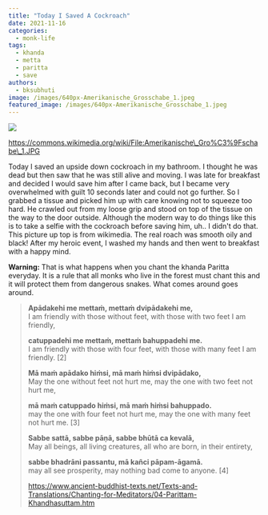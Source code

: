 ```yaml
---
title: "Today I Saved A Cockroach"
date: 2021-11-16
categories: 
  - monk-life
tags: 
  - khanda
  - metta
  - paritta
  - save
authors: 
  - bksubhuti
image: /images/640px-Amerikanische_Grosschabe_1.jpeg
featured_image: /images/640px-Amerikanische_Grosschabe_1.jpeg
---
```


![](/images/640px-Amerikanische_Grosschabe_1.jpeg)

https://commons.wikimedia.org/wiki/File:Amerikanische\_Gro%C3%9Fschabe\_1.JPG

Today I saved an upside down cockroach in my bathroom. I thought he was dead but then saw that he was still alive and moving. I was late for breakfast and decided I would save him after I came back, but I became very overwhelmed with guilt 10 seconds later and could not go further. So I grabbed a tissue and picked him up with care knowing not to squeeze too hard. He crawled out from my loose grip and stood on top of the tissue on the way to the door outside. Although the modern way to do things like this is to take a selfie with the cockroach before saving him, uh.. I didn't do that. This picture up top is from wikimedia. The real roach was smooth oily and black! After my heroic event, I washed my hands and then went to breakfast with a happy mind.

**Warning:** That is what happens when you chant the khanda Paritta everyday. It is a rule that all monks who live in the forest must chant this and it will protect them from dangerous snakes. What comes around goes around.

> **Apādakehi me mettaṁ, mettaṁ dvipādakehi me,**  
> I am friendly with those without feet, with those with two feet I am friendly,
> 
> **catuppadehi me mettaṁ, mettaṁ bahuppadehi me.**  
> I am friendly with those with four feet, with those with many feet I am friendly. \[2\]
> 
> **Mā maṁ apādako hiṁsi, mā maṁ hiṁsi dvipādako,**  
> May the one without feet not hurt me, may the one with two feet not hurt me,
> 
> **mā maṁ catuppado hiṁsi, mā maṁ hiṁsi bahuppado.**  
> may the one with four feet not hurt me, may the one with many feet not hurt me. \[3\]
> 
> **Sabbe sattā, sabbe pāṇā, sabbe bhūtā ca kevalā,**  
> May all beings, all living creatures, all who are born, in their entirety,
> 
> **sabbe bhadrāni passantu, mā kañci pāpam-āgamā.**  
> may all see prosperity, may nothing bad come to anyone. \[4\]
> 
> https://www.ancient-buddhist-texts.net/Texts-and-Translations/Chanting-for-Meditators/04-Parittam-Khandhasuttam.htm